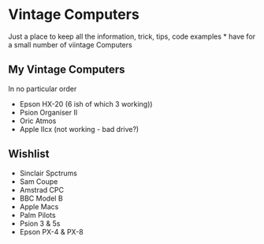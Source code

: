 # Vintage Computers
Just a place to keep all the information, trick, tips, code examples * have for a small number of viintage Computers

## My Vintage Computers

In no particular order
- Epson HX-20 (6 ish of which 3 working))
- Psion Organiser II
- Oric Atmos
- Apple IIcx (not working - bad drive?)

## Wishlist
- Sinclair Spctrums
- Sam Coupe
- Amstrad CPC
- BBC Model B
- Apple Macs
- Palm Pilots
- Psion 3 & 5s
- Epson PX-4 & PX-8